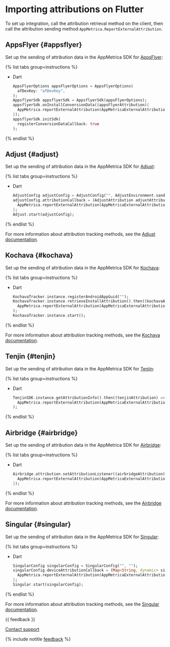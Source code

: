 # Importing attributions on Flutter

To set up integration, call the attribution retrieval method on the client, then call the attribution sending method `AppMetrica.ReportExternalAttribution`.

## AppsFlyer {#appsflyer}

Set up the sending of attribution data in the AppMetrica SDK for [AppsFlyer](https://pub.dev/packages/appsflyer_sdk):

{% list tabs group=instructions %}

- Dart

  ```dart translate=no
  AppsFlyerOptions appsFlyerOptions = AppsFlyerOptions(
    afDevKey: "afDevKey",
  );
  AppsflyerSdk appsflyerSdk = AppsflyerSdk(appsFlyerOptions);
  appsflyerSdk.onInstallConversionData((appsFlyerAttribution){
    AppMetrica.reportExternalAttribution(AppMetricaExternalAttribution.appsflyer(appsFlyerAttribution));
  });
  appsflyerSdk.initSdk(
    registerConversionDataCallback: true
  );
  ```

{% endlist %}

## Adjust {#adjust}

Set up the sending of attribution data in the AppMetrica SDK for [Adjust](https://pub.dev/packages/adjust_sdk):

{% list tabs group=instructions %}

- Dart

  ```dart translate=no
  AdjustConfig adjustConfig = AdjustConfig("", AdjustEnvironment.sandbox);
  adjustConfig.attributionCallback = (AdjustAttribution adjustAttribution) {
    AppMetrica.reportExternalAttribution(AppMetricaExternalAttribution.adjust(adjustAttribution));
  };
  Adjust.start(adjustConfig);
  ```

{% endlist %}

For more information about attribution tracking methods, see the [Adjust documentation](https://dev.adjust.com/en/sdk/flutter/).

## Kochava {#kochava}

Set up the sending of attribution data in the AppMetrica SDK for [Kochava](https://pub.dev/packages/kochava_tracker):

{% list tabs group=instructions %}

- Dart

  ```dart translate=no
  KochavaTracker.instance.registerAndroidAppGuid("");
  KochavaTracker.instance.retrieveInstallAttribution().then((kochavaAttribution) =>
    AppMetrica.reportExternalAttribution(AppMetricaExternalAttribution.kochava(kochavaAttribution))
  );
  KochavaTracker.instance.start();
  ```

{% endlist %}

For more information about attribution tracking methods, see the [Kochava documentation](https://support.kochava.com/sdk-integration/flutter-sdk-integration/).

## Tenjin {#tenjin}

Set up the sending of attribution data in the AppMetrica SDK for [Tenjin](https://pub.dev/packages/tenjin_plugin):

{% list tabs group=instructions %}

- Dart

  ```dart translate=no
  TenjinSDK.instance.getAttributionInfo().then((tenjinAttribution) =>
    AppMetrica.reportExternalAttribution(AppMetricaExternalAttribution.tenjin(tenjinAttribution))
  );
  ```

{% endlist %}

## Airbridge {#airbridge}

Set up the sending of attribution data in the AppMetrica SDK for [Airbridge](https://pub.dev/packages/airbridge_flutter_sdk):

{% list tabs group=instructions %}

- Dart

  ```dart translate=no
  Airbridge.attribution.setAttributionListener((airbridgeAttribution) {
    AppMetrica.reportExternalAttribution(AppMetricaExternalAttribution.airbridge(airbridgeAttribution));
  });
  ```

{% endlist %}

For more information about attribution tracking methods, see the [Airbridge documentation](https://help.airbridge.io/en/developers/flutter-sdk).

## Singular {#singular}

Set up the sending of attribution data in the AppMetrica SDK for [Singular](https://pub.dev/packages/singular_flutter_sdk):

{% list tabs group=instructions %}

- Dart

  ```dart translate=no
  SingularConfig singularConfig = SingularConfig("", "");
  singularConfig.deviceAttributionCallback = (Map<String, dynamic> singularAttribution) {
    AppMetrica.reportExternalAttribution(AppMetricaExternalAttribution.singular(singularAttribution));
  };
  Singular.start(singularConfig);
  ```

{% endlist %}

For more information about attribution tracking methods, see the [Singular documentation](https://support.singular.net/hc/en-us/articles/4408894547227-Singular-SDK-Integration-for-Flutter).

{{ feedback }}

<a href="../troubleshooting/feedback-new">
  <span class="button">Contact support</span>
</a>

{% include notitle [feedback](../_includes/feedback-button.md) %}
